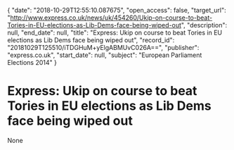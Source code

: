 {
  "date": "2018-10-29T12:55:10.087675", 
  "open_access": false, 
  "target_url": "http://www.express.co.uk/news/uk/454260/Ukip-on-course-to-beat-Tories-in-EU-elections-as-Lib-Dems-face-being-wiped-out", 
  "description": null, 
  "end_date": null, 
  "title": "Express: Ukip on course to beat Tories in EU elections as Lib Dems face being wiped out", 
  "record_id": "20181029T125510/iTDGHuM+yElgABMUvC026A==", 
  "publisher": "express.co.uk", 
  "start_date": null, 
  "subject": "European Parliament Elections 2014"
}

# Express: Ukip on course to beat Tories in EU elections as Lib Dems face being wiped out

None
